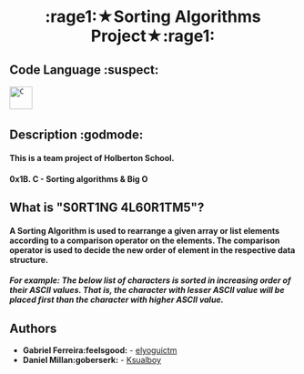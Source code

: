 <h1 align="center" >:rage1:★Sorting Algorithms Project★:rage1:</h1>

 ## Code Language :suspect:
<p align="left">
<code><img src="https://github.com/abranhe/programming-languages-logos/blob/master/src/c/c_48x48.png" alt="C" width="40" height="40" /></code>&nbsp;
</p>

## Description :godmode:
#### This is a team project of Holberton School.
#### 0x1B. C - Sorting algorithms & Big O

## What is "S0RT1NG 4L60R1TM5"?
#### A Sorting Algorithm is used to rearrange a given array or list elements according to a comparison operator on the elements. The comparison operator is used to decide the new order of element in the respective data structure.

##### For example: The below list of characters is sorted in increasing order of their ASCII values. That is, the character with lesser ASCII value will be placed first than the character with higher ASCII value.

 ## Authors

* **Gabriel Ferreira:feelsgood:** - [elyoguictm](https://github.com/elyoguictm)
* **Daniel Millan:goberserk:** - [Ksualboy](https://github.com/Ksualboy)
